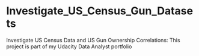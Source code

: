 # Investigate_US_Census_Gun_Datasets
Investigate US Census Data and US Gun Ownership Correlations: This project is part of my Udacity Data Analyst portfolio 
